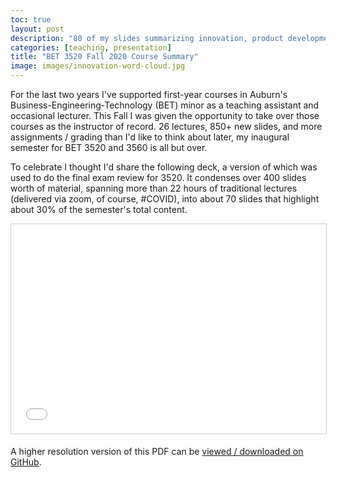 ```yaml
---
toc: true
layout: post
description: "80 of my slides summarizing innovation, product development, and entrepreneurship related topics from my first semester as instructor of record."
categories: [teaching, presentation]
title: "BET 3520 Fall 2020 Course Summary"
image: images/innovation-word-cloud.jpg
---
```


For the last two years I've supported first-year courses in Auburn's Business-Engineering-Technology (BET) minor as a teaching assistant and occasional lecturer. This Fall I was given the opportunity to take over those courses as the instructor of record. 26 lectures, 850+ new slides, and more assignments / grading than I'd like to think about later, my inaugural semester for BET 3520 and 3560 is all but over.

To celebrate I thought I'd share the following deck, a version of which was used to do the final exam review for 3520. It condenses over 400 slides worth of material, spanning more than 22 hours of traditional lectures (delivered via zoom, of course, #COVID), into about 70 slides that highlight about 30% of the semester's total content.

<p align="center">
<iframe src="//www.slideshare.net/slideshow/embed_code/key/sa6oZDrXb12qAK" width="595" height="335" frameborder="0" marginwidth="0" marginheight="0" scrolling="no" style="border:1px solid #CCC; border-width:1px; margin-bottom:5px; max-width: 100%;" allowfullscreen> </iframe>
</p>

A higher resolution version of this PDF can be [viewed / downloaded on GitHub](https://bit.ly/asb-bet-3520-f20-pdf).
